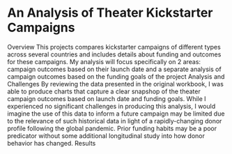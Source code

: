 # An Analysis of Theater Kickstarter Campaigns
Overview 
This projects compares kickstarter campaigns of different types across several countries and includes details about funding and outcomes for these campaigns.
My analysis will focus specifically on 2 areas: campaign outcomes based on their launch date and a separate analysis of campaign outcomes based on the funding goals of the project
Analysis and Challenges
By reviewing the data presented in the original workbook, I was able to produce charts that capture a clear snapshop of the theater campaign outcomes based on launch date and funding goals. 
While I experienced no significant challenges in producing this analysis, I would imagine the use of this data to inform a future campaign may be limited due to the relevance of such historical data in light of a rapidly-changing donor profile following the global pandemic. Prior funding habits may be a poor predicator without some additional longitudinal study into how donor behavior has changed.
Results

